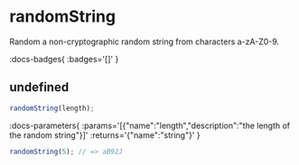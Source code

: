 # randomString

Random a non-cryptographic random string from characters a-zA-Z0-9.

:docs-badges{ :badges='[]' }


## undefined

```js [light]
randomString(length);
```

:docs-parameters{ :params='[{"name":"length","description":"the length of the random string"}]' :returns='{"name":"string"}' }

```js
randomString(5); // => aB92J
```